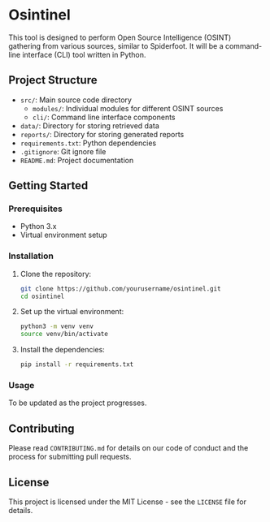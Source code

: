 # Osintinel

This tool is designed to perform Open Source Intelligence (OSINT) gathering from various sources, similar to Spiderfoot. It will be a command-line interface (CLI) tool written in Python.

## Project Structure

- `src/`: Main source code directory
  - `modules/`: Individual modules for different OSINT sources
  - `cli/`: Command line interface components
- `data/`: Directory for storing retrieved data
- `reports/`: Directory for storing generated reports
- `requirements.txt`: Python dependencies
- `.gitignore`: Git ignore file
- `README.md`: Project documentation

## Getting Started

### Prerequisites

- Python 3.x
- Virtual environment setup

### Installation

1. Clone the repository:
    ```bash
    git clone https://github.com/yourusername/osintinel.git
    cd osintinel
    ```

2. Set up the virtual environment:
    ```bash
    python3 -m venv venv
    source venv/bin/activate
    ```

3. Install the dependencies:
    ```bash
    pip install -r requirements.txt
    ```

### Usage

To be updated as the project progresses.

## Contributing

Please read `CONTRIBUTING.md` for details on our code of conduct and the process for submitting pull requests.

## License

This project is licensed under the MIT License - see the `LICENSE` file for details.

